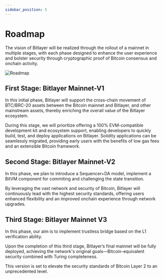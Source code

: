 ```yaml
---
sidebar_position: 5
---
```


# Roadmap
The vision of Bitlayer will be realized through the rollout of a mainnet in multiple stages, with each phase designed to enhance the user experience and bolster security through cryptographic proof of Bitcoin consensus and onchain activity.

![Roadmap](/img/Introduction/roadmap2.png)

## First Stage: Bitlayer Mainnet-V1
In this initial phase, Bitlayer will support the cross-chain movement of BTC/BRC-20 assets between the Bitcoin mainnet and Bitlayer, and other mainstream assets, thereby enriching the overall value of the Bitlayer ecosystem.

During this stage, we will prioritize offering a 100% EVM-compatible development kit and ecosystem support, enabling developers to quickly build, test, and deploy applications on Bitlayer. Solidity applications can be seamlessly migrated, providing early users with the benefits of low gas fees and an extensible Bitcoin framework.

## Second Stage: Bitlayer Mainnet-V2

In this phase, we plan to introduce a Sequencer+DA model, implement a BitVM component for commiting and challenging the state transition.

By leveraging the vast network and security of Bitcoin, Bitlayer will continuously lead with the highest security standards, offering users enhanced flexibility and an improved onchain experience through network upgrades.

## Third Stage: Bitlayer Mainnet V3
In this phase, our aim is to implement trustless bridge based on the L1 verification ability.

Upon the completion of this third stage, Bitlayer’s final mainnet will be fully deployed, achieving the network's original goals—Bitcoin-equivalent security combined with Turing completeness. 

This version is set to elevate the security standards of Bitcoin Layer 2 to an unprecedented level.
